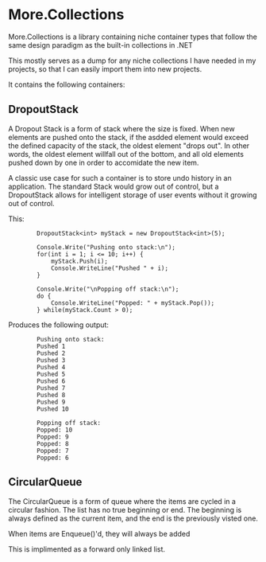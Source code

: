 # More.Collections

More.Collections is a library containing niche container types that follow the same design paradigm as the built-in collections in .NET

This mostly serves as a dump for any niche collections I have needed in my projects, so that I can easily import them into new projects. 

It contains the following containers:

## DropoutStack

A Dropout Stack is a form of stack where the size is fixed. When new elements
are pushed onto the stack, if the asdded element would exceed the defined 
capacity of the stack, the oldest element "drops out". In other words, the
oldest element willfall out of the bottom, and all old elements pushed down by
one in order to accomidate the new item.

A classic use case for such a container is to store undo history in an application.
The standard Stack would grow out of control, but a DropoutStack allows for
intelligent storage of user events without it growing out of control.   

This:

```
        DropoutStack<int> myStack = new DropoutStack<int>(5);
    
        Console.Write("Pushing onto stack:\n");
        for(int i = 1; i <= 10; i++) {
            myStack.Push(i);
            Console.WriteLine("Pushed " + i);
        }
    
        Console.Write("\nPopping off stack:\n");
        do {
            Console.WriteLine("Popped: " + myStack.Pop());
        } while(myStack.Count > 0);
```
Produces the following output:
```        
        Pushing onto stack:
        Pushed 1
        Pushed 2
        Pushed 3
        Pushed 4
        Pushed 5
        Pushed 6
        Pushed 7
        Pushed 8
        Pushed 9
        Pushed 10
    
        Popping off stack:
        Popped: 10
        Popped: 9
        Popped: 8
        Popped: 7
        Popped: 6
```


## CircularQueue

The CircularQueue is a form of queue where the items are cycled
in a circular fashion. The list has no true beginning or end. The beginning
is always defined as the current item, and the end is the previously
visted one. 

When items are Enqueue()'d, they will always be added 
 
This is implimented as a forward only linked list.
